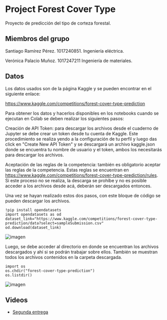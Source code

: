 # Project Forest Cover Type
Proyecto de predicción del tipo de corteza forestal.

## Miembros del grupo

Santiago Ramírez Pérez.
1017240851.
Ingeniería eléctrica.

Verónica Palacio Muñoz.
1017247211
Ingeniería de materiales.

## Datos
Los datos usados son de la página Kaggle y se pueden encontrar en el siguiente enlace:

https://www.kaggle.com/competitions/forest-cover-type-prediction

Para obtener los datos y hacerlos disponibles en los notebooks cuando se ejecutan en Colab se deben realizar los siguientes pasos:

Creación de API Token: para descargar los archivos desde el cuaderno de Jupyter se debe crear un token desde tu cuenta de Kaggle. Este procedimiento se realiza yendo a la configuración de tu perfil y luego das click en "Create New API Token" y se descargará un archivo kaggle.json donde se encuentra tu nombre de usuario y el token, ambos los necesitarás para descargar los archivos.

Aceptación de las reglas de la competencia: también es obligatorio aceptar las reglas de la competencia. Estas reglas se encuentran en https://www.kaggle.com/competitions/forest-cover-type-prediction/rules. Si este proceso no se realiza, la descarga se prohíbe y no es posible acceder a los archivos desde acá, deberán ser descargados entonces.

Una vez se hayan realizado estos dos pasos, con este bloque de código se pueden descargar los archivos.
```
!pip install opendatasets
import opendatasets as od
dataset_link="https://www.kaggle.com/competitions/forest-cover-type-prediction/data?select=sampleSubmission.csv"
od.download(dataset_link)
```
![imagen](https://user-images.githubusercontent.com/77732857/177428440-e96f1ac7-e890-47eb-be14-6eaaf8d50a88.png)

Luego, se debe acceder al directorio en donde se encuentran los archivos descargados y ahí si se podrán trabajar sobre ellos. También se muestran todos los archivos contenidos en la carpeta descargada.
```
import os
os.chdir("forest-cover-type-prediction")
os.listdir()
```
![imagen](https://user-images.githubusercontent.com/77732857/177428616-02f1f109-f593-4354-aff1-4427eb0c7fbc.png)

## Videos
- [Segunda entrega](https://www.youtube.com/watch?v=SmRBSsSAYQ4)
